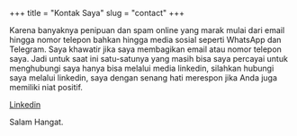 +++
title = "Kontak Saya"
slug = "contact"
+++

Karena banyaknya penipuan dan spam online yang marak mulai dari email hingga nomor telepon bahkan hingga media sosial seperti WhatsApp dan Telegram. Saya khawatir jika saya membagikan email atau nomor telepon saya. Jadi untuk saat ini satu-satunya yang masih bisa saya percayai untuk menghubungi saya hanya bisa melalui media linkedin, silahkan hubungi saya melalui linkedin, saya dengan senang hati merespon jika Anda juga memiliki niat positif.

[Linkedin](https://linkedin.com/in/jokoriyadi)

Salam Hangat.
